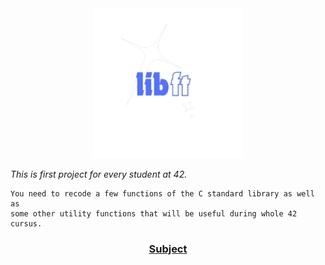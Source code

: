 <div align="center">
  
<picture>
  <a href="https://github.com/0h-laugh/Core/tree/main/libft">
    <img src="https://github.com/0h-laugh/0h-laugh/raw/main/keep_laughing/libft.png" width="240" alt="libft.png">
  </a>
</picture>

</div>

*This is first project for every student at 42.*
```
You need to recode a few functions of the C standard library as well as 
some other utility functions that will be useful during whole 42 cursus.
```
<div align="center">
  
### [Subject](https://github.com/0h-laugh/Core/blob/main/libft/en.subject.pdf)
</div>
